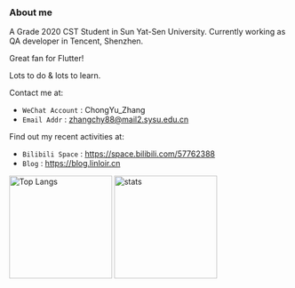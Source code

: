 ### About me

A Grade 2020 CST Student in Sun Yat-Sen University.
Currently working as QA developer in Tencent, Shenzhen.

Great fan for Flutter!

Lots to do & lots to learn.

Contact me at:
- `WeChat Account` : ChongYu_Zhang
- `Email Addr` : zhangchy88@mail2.sysu.edu.cn

Find out my recent activities at:
- `Bilibili Space` : https://space.bilibili.com/57762388
- `Blog` : https://blog.linloir.cn

<img src="https://github-readme-stats.vercel.app/api/top-langs/?username=linloir&layout=compact&langs_count=8&role=OWNER,COLLABORATOR" alt="Top Langs" height="185px"/> <img src="https://github-readme-stats.vercel.app/api?username=linloir&count_private=true&show_icons=true&include_all_commits=true&role=OWNER,ORGANIZATION_MEMBER,COLLABORATOR" alt="stats" height="185px">
